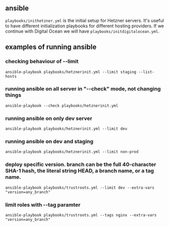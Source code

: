 ## ansible

`playbooks/inithetzner.yml` is the initial setup for Hetzner
servers. It's useful to have different initialization playbooks for
different hosting providers.  If we continue with Digital Ocean we
will have `playbooks/initdigitalocean.yml`.



## examples of running ansible

### checking behaviour of --limit
```
ansible-playbook playbooks/hetznerinit.yml --limit staging --list-hosts
```

### running ansible on all server in "--check" mode, not changing things

```
ansible-playbook --check playbooks/hetznerinit.yml
```

### running ansible on only dev server
```
ansible-playbook playbooks/hetznerinit.yml --limit dev
```

### running ansible on dev and staging
```
ansible-playbook playbooks/hetznerinit.yml --limit non-prod
```

### deploy specific version. branch can be the full 40-character SHA-1 hash, the literal string HEAD, a branch name, or a tag name.
```
ansible-playbook playbooks/trustroots.yml --limit dev --extra-vars "version=any_branch"
```

### limit roles with --tag paramter
```
ansible-playbook playbooks/trustroots.yml --tags nginx --extra-vars "version=any_branch"
```